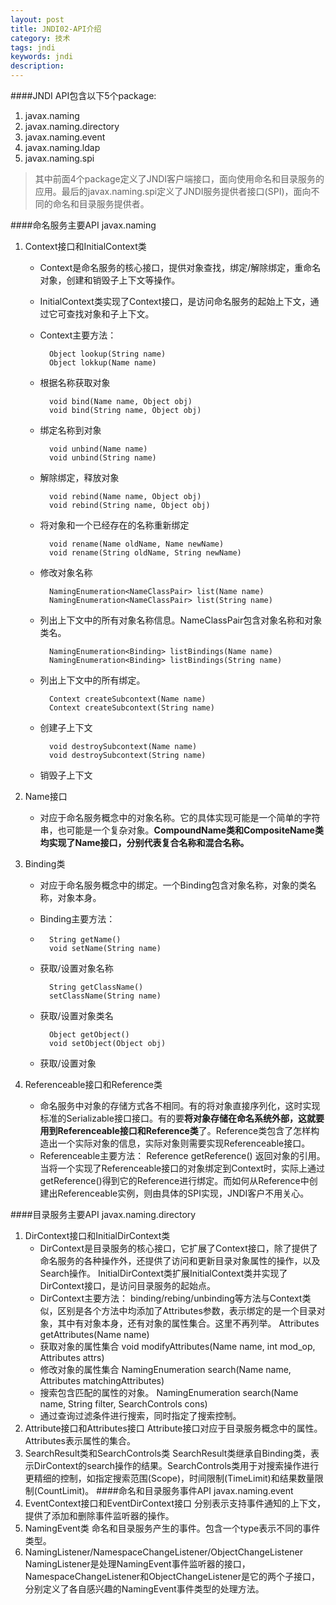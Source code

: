 ```yaml
---
layout: post
title: JNDI02-API介绍
category: 技术
tags: jndi
keywords: jndi
description: 
---
```


####JNDI API包含以下5个package:
1. javax.naming
2. javax.naming.directory
3. javax.naming.event
4. javax.naming.ldap
5. javax.naming.spi
>其中前面4个package定义了JNDI客户端接口，面向使用命名和目录服务的应用。最后的javax.naming.spi定义了JNDI服务提供者接口(SPI)，面向不同的命名和目录服务提供者。

####命名服务主要API javax.naming
1. Context接口和InitialContext类

	* Context是命名服务的核心接口，提供对象查找，绑定/解除绑定，重命名对象，创建和销毁子上下文等操作。
	* InitialContext类实现了Context接口，是访问命名服务的起始上下文，通过它可查找对象和子上下文。
	* Context主要方法：

			Object lookup(String name)
			Object lokkup(Name name)
	* 根据名称获取对象
	
			void bind(Name name, Object obj)
			void bind(String name, Object obj)
	* 绑定名称到对象
		
			void unbind(Name name)
			void unbind(String name)
	* 解除绑定，释放对象
	
			void rebind(Name name, Object obj)
			void rebind(String name, Object obj)
	* 将对象和一个已经存在的名称重新绑定
	
			void rename(Name oldName, Name newName)
			void rename(String oldName, String newName)
	* 修改对象名称
	
			NamingEnumeration<NameClassPair> list(Name name)
			NamingEnumeration<NameClassPair> list(String name)
	* 列出上下文中的所有对象名称信息。NameClassPair包含对象名称和对象类名。
	
			NamingEnumeration<Binding> listBindings(Name name)
			NamingEnumeration<Binding> listBindings(String name)
    * 列出上下文中的所有绑定。
    
			Context createSubcontext(Name name)
			Context createSubcontext(String name)
	* 创建子上下文
	
			void destroySubcontext(Name name)
			void destroySubcontext(String name)
	* 销毁子上下文
	
2. Name接口

	* 对应于命名服务概念中的对象名称。它的具体实现可能是一个简单的字符串，也可能是一个复杂对象。**CompoundName类和CompositeName类均实现了Name接口，分别代表复合名称和混合名称。**

3. Binding类

	* 对应于命名服务概念中的绑定。一个Binding包含对象名称，对象的类名称，对象本身。
	* Binding主要方法：
	* 
			String getName()
			void setName(String name)
	* 获取/设置对象名称
	
			String getClassName()
			setClassName(String name)
	* 获取/设置对象类名
	
			Object getObject()
			void setObject(Object obj)
	* 获取/设置对象
	
4. Referenceable接口和Reference类
	* 命名服务中对象的存储方式各不相同。有的将对象直接序列化，这时实现标准的Serializable接口接口。有的要**将对象存储在命名系统外部，这就要用到Referenceable接口和Reference类**了。Reference类包含了怎样构造出一个实际对象的信息，实际对象则需要实现Referenceable接口。
	* Referenceable主要方法：
Reference getReference() 返回对象的引用。
当将一个实现了Referenceable接口的对象绑定到Context时，实际上通过getReference()得到它的Reference进行绑定。而如何从Reference中创建出Referenceable实例，则由具体的SPI实现，JNDI客户不用关心。

####目录服务主要API javax.naming.directory
1. DirContext接口和InitialDirContext类
	* DirContext是目录服务的核心接口，它扩展了Context接口，除了提供了命名服务的各种操作外，还提供了访问和更新目录对象属性的操作，以及Search操作。
InitialDirContext类扩展InitialContext类并实现了DirContext接口，是访问目录服务的起始点。
	* DirContext主要方法：
	binding/rebing/unbinding等方法与Context类似，区别是各个方法中均添加了Attributes参数，表示绑定的是一个目录对象，其中有对象本身，还有对象的属性集合。这里不再列举。
Attributes getAttributes(Name name)
	* 获取对象的属性集合
void modifyAttributes(Name name, int mod_op, Attributes attrs)
	* 修改对象的属性集合
NamingEnumeration<SearchResult> search(Name name, Attributes matchingAttributes)
	* 搜索包含匹配的属性的对象。
NamingEnumeration<SearchResult> search(Name name, String filter, SearchControls cons)
	* 通过查询过滤条件进行搜索，同时指定了搜索控制。
2. Attribute接口和Attributes接口
Attribute接口对应于目录服务概念中的属性。Attributes表示属性的集合。
3. SearchResult类和SearchControls类
SearchResult类继承自Binding类，表示DirContext的search操作的结果。SearchControls类用于对搜索操作进行更精细的控制，如指定搜索范围(Scope)，时间限制(TimeLimit)和结果数量限制(CountLimit)。
####命名和目录服务事件API javax.naming.event
1. EventContext接口和EventDirContext接口
分别表示支持事件通知的上下文，提供了添加和删除事件监听器的操作。
2. NamingEvent类
命名和目录服务产生的事件。包含一个type表示不同的事件类型。
3. NamingListener/NamespaceChangeListener/ObjectChangeListener
NamingListener是处理NamingEvent事件监听器的接口，NamespaceChangeListener和ObjectChangeListener是它的两个子接口，分别定义了各自感兴趣的NamingEvent事件类型的处理方法。

